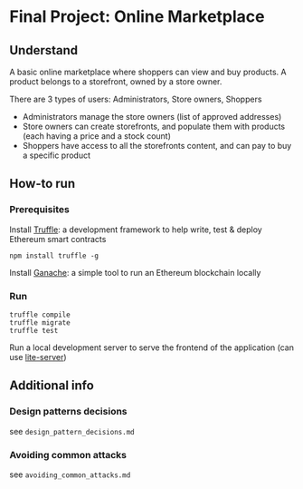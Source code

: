 # Final Project: Online Marketplace

## Understand

A basic online marketplace where shoppers can view and buy products. A product belongs to a storefront, owned by a store owner.

There are 3 types of users: Administrators, Store owners, Shoppers
- Administrators manage the store owners (list of approved addresses)
- Store owners can create storefronts, and populate them with products (each having a price and a stock count)
- Shoppers have access to all the storefronts content, and can pay to buy a specific product

## How-to run

### Prerequisites

Install [Truffle](https://truffleframework.com/): a development framework to help write, test & deploy Ethereum smart contracts
```
npm install truffle -g
```

Install [Ganache](https://truffleframework.com/ganache): a simple tool to run an Ethereum blockchain locally

### Run

```
truffle compile
truffle migrate
truffle test
```

Run a local development server to serve the frontend of the application (can use [lite-server](https://www.npmjs.com/package/lite-server))

## Additional info

### Design patterns decisions

see `design_pattern_decisions.md`

### Avoiding common attacks

see `avoiding_common_attacks.md`
